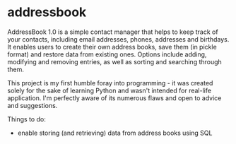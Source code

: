 # addressbook
AddressBook 1.0 is a simple contact manager that helps to keep track of your contacts, including email addresses, phones, addresses and birthdays. It enables users to create their own address books, save them (in pickle format) and restore data from existing ones. Options include adding, modifying and removing entries, as well as sorting and searching through them.

This project is my first humble foray into programming - it was created solely for the sake of learning Python and wasn't intended for real-life application. I'm perfectly aware of its numerous flaws and open to advice and suggestions.


Things to do:

- enable storing (and retrieving) data from address books using SQL

